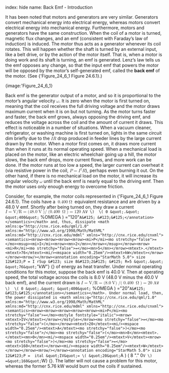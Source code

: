 index: hide
name: Back Emf - Introduction

It has been noted that motors and generators are very similar. Generators convert mechanical energy into electrical energy, whereas motors convert electrical energy into mechanical energy. Furthermore, motors and generators have the same construction. When the coil of a motor is turned, magnetic flux changes, and an emf (consistent with Faraday’s law of induction) is induced. The motor thus acts as a generator whenever its coil rotates. This will happen whether the shaft is turned by an external input, like a belt drive, or by the action of the motor itself. That is, when a motor is doing work and its shaft is turning, an emf is generated. Lenz’s law tells us the emf opposes any change, so that the input emf that powers the motor will be opposed by the motor’s self-generated emf, called the  **back emf** of the motor. (See {'Figure_24_6_1 Figure 24.6.1}.)


{image:'Figure_24_6_1}
        

Back emf is the generator output of a motor, and so it is proportional to the motor’s angular velocity <math xmlns:q="http://cnx.rice.edu/qml/1.0" xmlns:m="http://www.w3.org/1998/Math/MathML" xmlns:md="http://cnx.rice.edu/mdml" xmlns="http://cnx.rice.edu/cnxml"><semantics><mrow><mrow><mi>ω</mi></mrow><mrow/></mrow><annotation encoding="StarMath 5.0"> size 12&#123;ω&#125; &#123;&#125;</annotation></semantics></math>. It is zero when the motor is first turned on, meaning that the coil receives the full driving voltage and the motor draws maximum current when it is on but not turning. As the motor turns faster and faster, the back emf grows, always opposing the driving emf, and reduces the voltage across the coil and the amount of current it draws. This effect is noticeable in a number of situations. When a vacuum cleaner, refrigerator, or washing machine is first turned on, lights in the same circuit dim briefly due to the <math xmlns:q="http://cnx.rice.edu/qml/1.0" xmlns:m="http://www.w3.org/1998/Math/MathML" xmlns:md="http://cnx.rice.edu/mdml" xmlns="http://cnx.rice.edu/cnxml"> <semantics>  <mrow>   <mi>I</mi>   <mi>R</mi>   </mrow> </semantics></math> drop produced in feeder lines by the large current drawn by the motor. When a motor first comes on, it draws more current than when it runs at its normal operating speed. When a mechanical load is placed on the motor, like an electric wheelchair going up a hill, the motor slows, the back emf drops, more current flows, and more work can be done. If the motor runs at too low a speed, the larger current can overheat it (via resistive power in the coil, <math xmlns:q="http://cnx.rice.edu/qml/1.0" xmlns:m="http://www.w3.org/1998/Math/MathML" xmlns:md="http://cnx.rice.edu/mdml" xmlns="http://cnx.rice.edu/cnxml"><semantics><mrow><mrow><mrow><mrow><mi>P</mi><mo stretchy="false">=</mo><msup><mi>I</mi><mrow><mn>2</mn></mrow></msup></mrow><mi>R</mi></mrow></mrow><mrow/></mrow><annotation encoding="StarMath 5.0"> size 12&#123;P = I rSup &#123; size 8&#123;2&#125; &#125; R&#125; &#123;&#125;</annotation></semantics></math>), perhaps even burning it out. On the other hand, if there is no mechanical load on the motor, it will increase its angular velocity <math xmlns:q="http://cnx.rice.edu/qml/1.0" xmlns:m="http://www.w3.org/1998/Math/MathML" xmlns:md="http://cnx.rice.edu/mdml" xmlns="http://cnx.rice.edu/cnxml"><semantics><mrow><mrow><mi>ω</mi></mrow><mrow/></mrow><annotation encoding="StarMath 5.0"> size 12&#123;ω&#125; &#123;&#125;</annotation></semantics></math> until the back emf is nearly equal to the driving emf. Then the motor uses only enough energy to overcome friction.

Consider, for example, the motor coils represented in {'Figure_24_6_1 Figure 24.6.1}. The coils have a <math xmlns:q="http://cnx.rice.edu/qml/1.0" xmlns:m="http://www.w3.org/1998/Math/MathML" xmlns:md="http://cnx.rice.edu/mdml" xmlns="http://cnx.rice.edu/cnxml"><semantics><mrow><mrow><mtext>0.400</mtext><mspace width="0.25em"/><mo stretchy="false">Ω</mo></mrow><mrow/></mrow><annotation encoding="StarMath 5.0"> size 12&#123; %OMEGA &#125; &#123;&#125;</annotation></semantics></math> equivalent resistance and are driven by a 48.0 V emf. Shortly after being turned on, they draw a current <math xmlns:q="http://cnx.rice.edu/qml/1.0" xmlns:m="http://www.w3.org/1998/Math/MathML" xmlns:md="http://cnx.rice.edu/mdml" xmlns="http://cnx.rice.edu/cnxml"><semantics><mrow><mrow><mrow><mrow><mrow><mi>I</mi><mo stretchy="false">=</mo><mstyle fontstyle="italic"><mrow><mtext>V/R</mtext></mrow></mstyle></mrow><mo stretchy="false">=</mo><mo stretchy="false">(</mo></mrow><mtext>48</mtext><mtext>.</mtext><mn>0</mn><mi/><mspace width="0.25em"/><mtext>V</mtext><mo stretchy="false">)/</mo><mo stretchy="false">(</mo><mn>0</mn><mtext>.</mtext><mtext>400</mtext><mi/><mspace width="0.25em"/><mo stretchy="false">Ω</mo><mrow><mo stretchy="false">)</mo><mo stretchy="false">=</mo><mtext>120</mtext></mrow><mi/><mspace width="0.25em"/><mtext>A</mtext></mrow></mrow><mrow/></mrow><annotation encoding="StarMath 5.0"> size 12&#123;I =  ital &quot;V/R&quot;= \( &quot;48&quot; &quot;.&quot; 0`V \)  \( 0 &quot;.&quot; &quot;400&quot;` %OMEGA  \) =&quot;120&quot;`A&#125; &#123;&#125;</annotation></semantics></math> and, thus, dissipate <math xmlns:q="http://cnx.rice.edu/qml/1.0" xmlns:m="http://www.w3.org/1998/Math/MathML" xmlns:md="http://cnx.rice.edu/mdml" xmlns="http://cnx.rice.edu/cnxml"><semantics><mrow><mrow><mrow><mrow><mi>P</mi><mo stretchy="false">=</mo><msup><mi>I</mi><mrow><mn>2</mn></mrow></msup></mrow><mrow><mi>R</mi><mo stretchy="false">=</mo><mn>5</mn></mrow><mtext>.</mtext><mtext>76</mtext><mi/><mspace width="0.25em"/><mtext>kW</mtext></mrow></mrow><mrow/></mrow><annotation encoding="StarMath 5.0"> size 12&#123;P = I rSup &#123; size 8&#123;2&#125; &#125; R=5 &quot;.&quot; &quot;76&quot;`&quot;kW&quot;&#125; &#123;&#125;</annotation></semantics></math> of energy as heat transfer. Under normal operating conditions for this motor, suppose the back emf is 40.0 V. Then at operating speed, the total voltage across the coils is 8.0 V (48.0 V minus the 40.0 V back emf), and the current drawn is <math xmlns:q="http://cnx.rice.edu/qml/1.0" xmlns:m="http://www.w3.org/1998/Math/MathML" xmlns:md="http://cnx.rice.edu/mdml" xmlns="http://cnx.rice.edu/cnxml"><semantics><mrow><mrow><mrow><mrow><mrow><mi>I</mi><mo stretchy="false">=</mo><mstyle fontstyle="italic"><mrow><mtext>V/R</mtext></mrow></mstyle></mrow><mo stretchy="false">=</mo><mo stretchy="false">(</mo></mrow><mn>8</mn><mtext>.</mtext><mn>0</mn><mi/><mspace width="0.25em"/><mtext>V</mtext><mo stretchy="false">)</mo><mo stretchy="false">/(</mo><mn>0</mn><mtext>.</mtext><mtext>400</mtext><mi/><mspace width="0.25em"/><mo stretchy="false">Ω</mo><mrow><mo stretchy="false">)</mo><mo stretchy="false">=</mo><mtext>20</mtext></mrow><mi/><mspace width="0.25em"/><mtext>A</mtext></mrow></mrow><mrow/></mrow><annotation encoding="StarMath 5.0"> size 12&#123;I =  ital &quot;V/R&quot;= \( 8 &quot;.&quot; 0`V \)  \( 0 &quot;.&quot; &quot;400&quot;` %OMEGA  \) =&quot;20&quot;`A&#125; &#123;&#125;</annotation></semantics></math>. Under normal load, then, the power dissipated is <math xmlns:q="http://cnx.rice.edu/qml/1.0" xmlns:m="http://www.w3.org/1998/Math/MathML" xmlns:md="http://cnx.rice.edu/mdml" xmlns="http://cnx.rice.edu/cnxml"><semantics><mrow><mrow><mrow><mrow><mrow><mi>P</mi><mo stretchy="false">=</mo><mstyle fontstyle="italic"><mrow><mtext>IV</mtext></mrow></mstyle></mrow><mo stretchy="false">=</mo><mo stretchy="false">(</mo></mrow><mtext>20</mtext><mi/><mspace width="0.25em"/><mtext>A</mtext><mo stretchy="false">)</mo><mo stretchy="false">/</mo><mo stretchy="false">(</mo><mn>8</mn><mtext>.</mtext><mn>0</mn><mi/><mspace width="0.25em"/><mtext>V</mtext><mrow><mo stretchy="false">)</mo><mo stretchy="false">=</mo><mtext>160</mtext></mrow><mi/><mspace width="0.25em"/><mtext>W</mtext></mrow></mrow><mrow/></mrow><annotation encoding="StarMath 5.0"> size 12&#123;P =  ital &quot;IV&quot;= \( &quot;20&quot;`A \)  \( 8 &quot;.&quot; 0`V \) =&quot;160&quot;`W&#125; &#123;&#125;</annotation></semantics></math>. The latter will not cause a problem for this motor, whereas the former 5.76 kW would burn out the coils if sustained.
